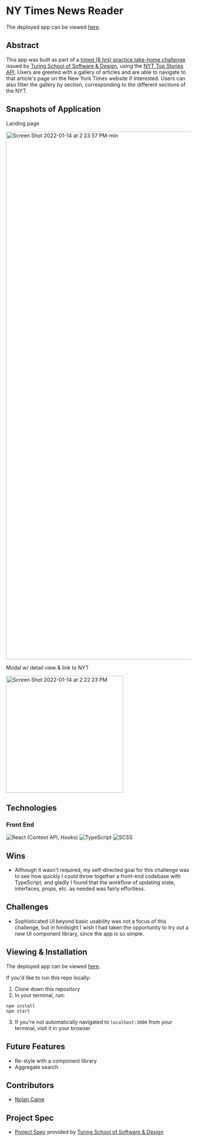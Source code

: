 # NY Times News Reader

The deployed app can be viewed [here](https://ny-times-news-reader.surge.sh/).

## Abstract

This app was built as part of a [timed (8 hrs) practice take-home challenge](https://mod4.turing.edu/projects/take_home/take_home_fe) issued by [Turing School of Software & Design](https://turing.edu/), using the [NYT Top Stories API](https://developer.nytimes.com/docs/top-stories-product/1/overview). Users are greeted with a gallery of articles and are able to navigate to that article's page on the New York Times website if interested. Users can also filter the gallery by section, corresponding to the different sections of the NYT.

## Snapshots of Application

Landing page

<img width="1440" alt="Screen Shot 2022-01-14 at 2 23 57 PM-min" src="https://user-images.githubusercontent.com/79823098/149596621-5d8d4dfd-2ded-4837-9871-da85282292b5.png">

Modal w/ detail view & link to NYT

<img width="319" alt="Screen Shot 2022-01-14 at 2 22 23 PM" src="https://user-images.githubusercontent.com/79823098/149592920-fd4de464-5998-4e7d-b16e-a9b1c52a7c0c.png">


## Technologies

### Front End

![React (Context API, Hooks)](https://img.shields.io/badge/React-20232A?style=for-the-badge&logo=react&logoColor=61DAFB)
![TypeScript](https://img.shields.io/badge/TypeScript-007ACC?style=for-the-badge&logo=typescript&logoColor=white)
![SCSS](https://img.shields.io/badge/Sass-CC6699?style=for-the-badge&logo=sass&logoColor=white)

## Wins

- Although it wasn't required, my self-directed goal for this challenge was to see how quickly I could throw together a front-end codebase with TypeScript, and gladly I found that the workflow of updating state, interfaces, props, etc. as needed was fairly effortless.

## Challenges

- Sophisticated UI beyond basic usability was not a focus of this challenge, but in hindsight I wish I had taken the opportunity to try out a new UI component library, since the app is so simple.

## Viewing & Installation

The deployed app can be viewed [here](https://ny-times-news-reader.surge.sh/).

If you'd like to run this repo locally:

1. Clone down this repository
2. In your terminal, run:
  ```
  npm install
  npm start
  ```
3. If you're not automatically navigated to `localhost:3000` from your terminal, visit it in your browser

## Future Features

- Re-style with a component library
- Aggregate search

## Contributors

- [Nolan Caine](https://github.com/n0land0)

## Project Spec
- [Project Spec](https://mod4.turing.edu/projects/take_home/take_home_fe) provided by [Turing School of Software & Design](https://turing.edu/)
